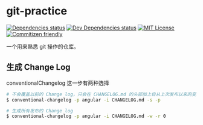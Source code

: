 # git-practice

[![Dependencies status](https://david-dm.org/skyzhao1223/git-practice.svg?style=flat-square)](https://david-dm.org/skyzhao1223/git-practice#info=dependencies)
[![Dev Dependencies status](https://img.shields.io/david/dev/skyzhao1223/git-practice.svg?style=flat-square)](https://david-dm.org/v#info=devDependencies)
[![MIT License](https://img.shields.io/npm/l/ghooks.svg?style=flat-square)](http://opensource.org/licenses/MIT)
[![Commitizen friendly](https://img.shields.io/badge/commitizen-friendly-brightgreen.svg?style=flat-square)](http://commitizen.github.io/cz-cli/)

一个用来熟悉 git 操作的仓库。

## 生成 Change Log

conventionalChangelog 这一步有两种选择

```bash
# 不会覆盖以前的 Change log，只会在 CHANGELOG.md 的头部加上自从上次发布以来的变动
$ conventional-changelog -p angular -i CHANGELOG.md -s -p

# 生成所有发布的 Change log
$ conventional-changelog -p angular -i CHANGELOG.md -w -r 0
```
